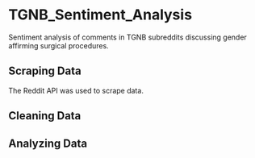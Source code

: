 # TGNB_Sentiment_Analysis
Sentiment analysis of comments in TGNB subreddits discussing gender affirming surgical procedures.

## Scraping Data
The Reddit API was used to scrape data.

## Cleaning Data

## Analyzing Data 

